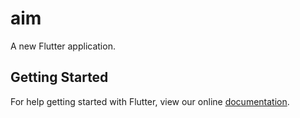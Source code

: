 # aim

A new Flutter application.

## Getting Started

For help getting started with Flutter, view our online
[documentation](https://flutter.io/).
